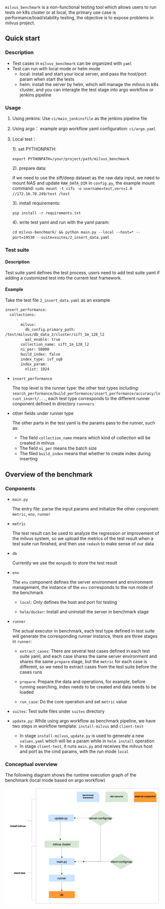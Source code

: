 `milvus_benchmark` is a non-functional testing tool which allows users to run tests on k8s cluster or at local, the primary use case is performance/load/stability testing, the objective is to expose problems in milvus project.

## Quick start

### Description

- Test cases in `milvus_benchmark` can be organized with `yaml`
- Test can run with local mode or helm mode
   - local: install and start your local server, and pass the host/port param when start the tests
   - helm: install the server by helm, which will manage the milvus in k8s cluster, and you can interagte the test stage into argo workflow or jenkins pipeline
   
### Usage

1. Using jenkins:
   Use `ci/main_jenkinsfile` as the jenkins pipeline file
2. Using argo： 
   example argo workflow yaml configuration: `ci/argo.yaml`
3. Local test：

   1). set PYTHONPATH:
   
      `export PYTHONPATH=/your/project/path/milvus_benchmark`
   
   2). prepare data: 
   
      if we need to use the sift/deep dataset as the raw data input, we need to mount NAS and update `RAW_DATA_DIR` in `config.py`, the example mount command:
        `sudo mount -t cifs -o username=test,vers=1.0 //172.16.70.249/test /test`
   
   3). install requirements:

      `pip install -r requirements.txt`
   
   4). write test yaml and run with the yaml param:
   
      `cd milvus-benchmark/ && python main.py --local --host=* --port=19530 --suite=suites/2_insert_data.yaml`

### Test suite

#### Description

Test suite yaml defines the test process, users need to add test suite yaml if adding a customized test into the current test framework.

#### Example

Take the test file `2_insert_data.yaml` as an example
```
insert_performance:
  collections:
     -
       milvus:
         db_config.primary_path: /test/milvus/db_data_2/cluster/sift_1m_128_l2
         wal_enable: true
       collection_name: sift_1m_128_l2
       ni_per: 50000
       build_index: false
       index_type: ivf_sq8
       index_param:
         nlist: 1024
```
- `insert_performance`

   The top level is the runner type: the other test types including: `search_performance/build_performance/insert_performance/accuracy/locust_insert/...`, each test type corresponds to the different runner conponent defined in directory `runnners`

- other fields under runner type

   The other parts in the test yaml is the params pass to the runner, such as:
   - The field `collection_name` means which kind of collection will be created in milvus
   - The field `ni_per` means the batch size
   - The filed `build_index` means that whether to create index during inserting

## Overview of the benchmark

### Conponents

- `main.py`
   
   The entry file: parse the input params and initialize the other conponent: `metric`, `env`, `runner`

- `metric`

   The test result can be used to analyze the regression or improvement of the milvus system, so we upload the metrics of the test result when a test suite run finished, and then use `redash` to make sense of our data

- `db`

   Currently we use the `mongodb` to store the test result

- `env`

   The `env` component defines the server environment and environment management, the instance of the `env` corresponds to the run mode of the benchmark
   
   - `local`: Only defines the host and port for testing

   - `helm/docker`: Install and uninstall the server in benchmark stage

- `runner`

   The actual executor in benchmark, each test type defined in test suite will generate the corresponding runner instance, there are three stages in `runner`:
   
   - `extract_cases`: There are several test cases defined in each test suite yaml, and each case shares the same server environment and shares the same `prepare` stage, but the `metric` for each case is different, so we need to extract cases from the test suite before the cases runs

   - `prepare`: Prepare the data and operations, for example, before running searching, index needs to be created and data needs to be loaded

   - `run_case`: Do the core operation and set `metric` value

- `suites`: Test suite files under `suites` directory

- `update.py`: While using argo workflow as benchmark pipeline, we have two steps in workflow template: `install-milvus` and `client-test`
   - In stage `install-milvus`, `update.py` is used to generate a new `values.yaml` which will be a param while in `helm install` operation
   - In stage `client-test`, it runs `main.py` and receives the milvus host and port as the cmd params, with the run mode `local` 

### Conceptual overview 

   The following diagram shows the runtime execution graph of the benchmark (local mode based on argo workflow)

   <img src="asserts/uml.jpg" />



   
